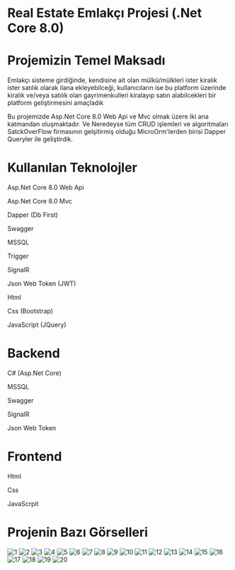 # Real Estate Emlakçı Projesi (.Net Core 8.0)

# Projemizin Temel Maksadı

Emlakçı sisteme girdiğinde, kendisine ait olan mülkü/mülkleri ister kiralık ister satılık olarak ilana ekleyebilceği, kullanıcıların ise bu platform üzerinde kiralık ve/veya satılık olan gayrimenkulleri kiralayıp satın alabilcekleri bir platform geliştirmesini amaçladık

Bu projemizde Asp.Net Core 8.0 Web Api ve Mvc olmak üzere iki ana katmandan oluşmaktadır. Ve Neredeyse tüm CRUD işlemleri ve algoritmaları SatckOverFlow firmasının gelşitirmiş olduğu MicroOrm'lerden birisi Dapper  Queryler ile geliştirdik.

# Kullanılan Teknolojler

Asp.Net Core 8.0 Web Api

Asp.Net Core 8.0 Mvc

Dapper (Db First)

Swagger

MSSQL

Trigger

SignalR

Json Web Token (JWT)

Html

Css (Bootstrap)

JavaScript (JQuery)

# Backend

C# (Asp.Net Core)

MSSQL 

Swagger

SignalR

Json Web Token

# Frontend

Html

Css

JavaScrpit

# Projenin Bazı Görselleri

![1](https://i.hizliresim.com/2yc4tfs.png)
![2](https://i.hizliresim.com/rxr6jlc.png)
![3](https://i.hizliresim.com/jng4x2y.png)
![4](https://i.hizliresim.com/gzp2d9i.png)
![5](https://i.hizliresim.com/3ak8pt5.png)
![6](https://i.hizliresim.com/1cisvvb.png)
![7](https://i.hizliresim.com/2h0dhqt.png)
![8](https://i.hizliresim.com/1323qq5.png)
![9](https://i.hizliresim.com/9samzto.png)
![10](https://i.hizliresim.com/lhuc2at.png)
![11](https://i.hizliresim.com/sxkka3r.png)
![12](https://i.hizliresim.com/66wcjrs.png)
![13](https://i.hizliresim.com/kfn32dw.png)
![14](https://i.hizliresim.com/lpyvpig.png)
![15](https://i.hizliresim.com/k79hgdv.png)
![16](https://i.hizliresim.com/95l2auv.png)
![17](https://i.hizliresim.com/ejeron6.png)
![18](https://i.hizliresim.com/g6vkrer.png)
![19](https://i.hizliresim.com/ly3ixfa.png)
![20](https://i.hizliresim.com/9t574el.png)





